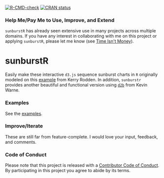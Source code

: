 <!-- badges: start -->
[![R-CMD-check](https://github.com/timelyportfolio/sunburstR/actions/workflows/R-CMD-check.yaml/badge.svg)](https://github.com/timelyportfolio/sunburstR/actions/workflows/R-CMD-check.yaml)
[![CRAN status](https://www.r-pkg.org/badges/version/sunburstR)](https://CRAN.R-project.org/package=sunburstR)
<!-- badges: end -->

### Help Me/Pay Me to Use, Improve, and Extend

`sunburstR` has already seen extensive use in many projects across multiple domains.  If you have any interest in collaborating with me on this project or applying `sunburstR`, please let me know (see [Time Isn't Money](https://buildingwidgets.com/2016-12-09_post_break/)).


# sunburstR

Easily make these interactive `d3.js` sequence sunburst charts in `R` originally modeled on this [example](https://gist.github.com/kerryrodden/7090426) from Kerry Rodden.  In addition, `sunburstr` provides another beautiful and functional version using [`d2b`](https://github.com/d2bjs/d2b) from Kevin Warne.

### Examples

See the [examples](https://github.com/timelyportfolio/sunburstR/tree/master/inst/examples).

### Improve/Iterate

These are still far from feature-complete.  I would love your input, feedback, and comments.

### Code of Conduct

Please note that this project is released with a [Contributor Code of Conduct](https://github.com/timelyportfolio/sunburstR/blob/master/CONDUCT.md). By participating in this project you agree to abide by its terms.
